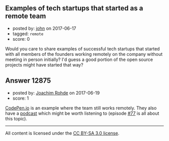 ## Examples of tech startups that started as a remote team

- posted by: [john](https://stackexchange.com/users/11133625/john) on 2017-06-17
- tagged: `remote`
- score: 0

<p>Would you care to share examples of successful tech startups that started with all members of the founders working remotely on the company without meeting in person initially? I'd guess a good portion of the open source projects might have started that way?</p>



## Answer 12875

- posted by: [Joachim Rohde](https://stackexchange.com/users/468855/joachim-rohde) on 2017-06-19
- score: 1

<p><a href="http://codepen.io" rel="nofollow noreferrer">CodePen.io</a> is an example where the team still works remotely. They also have a <a href="https://blog.codepen.io/radio/" rel="nofollow noreferrer">podcast</a> which might be worth listening to (episode <a href="https://blog.codepen.io/2016/02/16/077-remote/" rel="nofollow noreferrer">#77</a> is all about this topic).</p>




---

All content is licensed under the [CC BY-SA 3.0 license](https://creativecommons.org/licenses/by-sa/3.0/).
